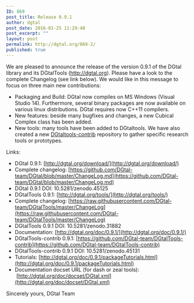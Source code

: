 ```yaml
---
ID: 869
post_title: Release 0.9.1
author: dgtal
post_date: 2016-01-25 11:29:40
post_excerpt: ""
layout: post
permalink: http://dgtal.org/869-2/
published: true
---
```


We are pleased to announce the release of the version 0.9.1 of the DGtal library and its DGtalTools (http://dgtal.org).
Please have a look to the complete Changelog (see link below). We would like in this message to focus on three main new contributions:

* Packaging and Build: DGtal now compiles on MS Windows (Visual Studio 14). Furthermore, several binary packages are now available on various linux distributions. DGtal requires now C++11 compilers.
* New features: beside many bugfixes and changes, a new Cubical Complex class has been added.
* New tools: many tools have been added to DGtaltools. We have also created a new [DGtaltools-contrib](http://github.com/DGtal-team/DGtalTools-contrib) repository to gather specific research tools or prototypes.


Links:

 * DGtal 0.9.1: [http://dgtal.org/download/](http://dgtal.org/download/)
 * Complete changelog: [https://github.com/DGtal-team/DGtal/blob/master/ChangeLog.md](https://github.com/DGtal-team/DGtal/blob/master/ChangeLog.md)
 * DGtal 0.9.1 DOI: 10.5281/zenodo.45125
 * DGtalTools 0.9.1: [http://dgtal.org/tools/](http://dgtal.org/tools/)
 * Complete changelog: [https://raw.githubusercontent.com/DGtal-team/DGtalTools/master/ChangeLog](https://raw.githubusercontent.com/DGtal-team/DGtalTools/master/ChangeLog)
 * DGtalTools 0.9.1 DOI: 10.5281/zenodo.31882 
 * Documentation: [http://dgtal.org/doc/0.9.1/](http://dgtal.org/doc/0.9.1/)
 * DGtalTools-contrib 0.9.1: [https://github.com/DGtal-team/DGtalTools-contrib](https://github.com/DGtal-team/DGtalTools-contrib)
 * DGtalTools-contrib 0.9.1 DOI: 10.5281/zenodo.45131
 * Tutorials: [http://dgtal.org/doc/0.9.1/packageTutorials.html](http://dgtal.org/doc/0.9.1/packageTutorials.html)
 * Documentation docset URL (for dash or zeal tools):  [http://dgtal.org/doc/docset/DGtal.xml](http://dgtal.org/doc/docset/DGtal.xml)

Sincerely yours,
DGtal Team

